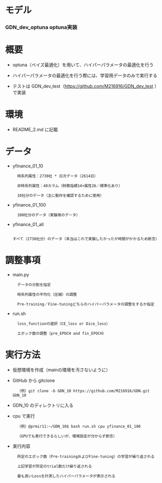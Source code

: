# モデル
### GDN_dev_optuna optuna実装


# 概要

* optuna（ベイズ最適化）を用いて、ハイパーパラメータの最適化を行う

* ハイパーパラメータの最適化を行う際には、学習用データのみで実行する

* テストは GDN_dev_test（https://github.com/M216916/GDN_dev_test ） で実装
    

# 環境
* README_2.md に記載


# データ
* yfinance_01_10

        時系列属性：2730社 * 日次データ（2614日）

        非時系列属性：40カラム（財務指標14+属性26／標準化あり）

        10社分のデータ（主に動作を確認するために使用）

* yfinance_01_100

        100社分のデータ（実験用のデータ）

* yfinance_01_all

        すべて（2730社分）のデータ（本当はこれで実験したかったが時間がかかるため断念）


# 調整事項

* main.py

        データの分割を指定

        時系列属性の平均化（圧縮）の調整

        Pre-training／Fine-tuningどちらのハイパーパラメータの調整をするか指定


* run.sh

        loss_functionの選択（CE_loss or Dice_loss）

        エポック数の調整（pre_EPOCH and fin_EPOCH）


# 実行方法

* 仮想環境を作成（mainの環境を汚さないように）

* GitHub から gitclone

        （例）git clone -b GDN_10 https://github.com/M216916/GDN.git GDN_10

* GDN_10 のディレクトリに入る

* cpu で実行

        （例）@prmir11:~/GDN_10$ bash run.sh cpu yfinance_01_100

        （GPUでも実行できるらしいが、環境設定が分からず断念）

* 実行内容

        所定のエポック数（Pre-trainingおよびFine-tuning）の学習が繰り返される

        上記学習が所定のtrial数だけ繰り返される

        最も良いLossを計測したハイパーパラメータが表示される
